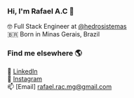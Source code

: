 ### Hi, I'm Rafael A.C 👋

🤓 Full Stack Engineer at [@hedrosistemas](https://hedro.com.br) <br>
🇧🇷 Born in Minas Gerais, Brazil <br>

### Find me elsewhere 🌎

💼 [LinkedIn](https://www.linkedin.com/in/ralvescosta/) <br>
📸 [Instagram](https://www.instagram.com/fael_bodao) <br>
📫 [Email] rafael.rac.mg@gmail.com
